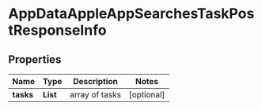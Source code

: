 # AppDataAppleAppSearchesTaskPostResponseInfo


## Properties

| Name | Type | Description | Notes |
|------------ | ------------- | ------------- | -------------|
**tasks** | **List<AppDataAppleAppSearchesTaskPostTaskInfo>** | array of tasks |[optional]|